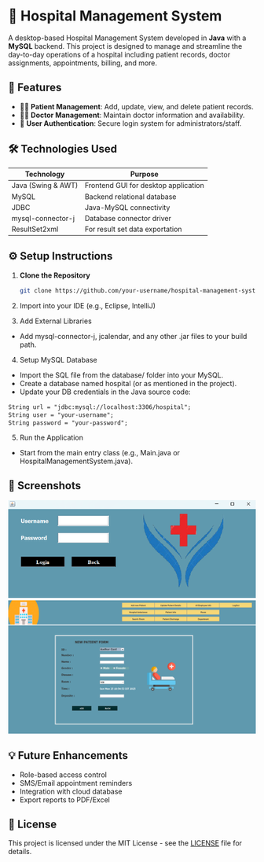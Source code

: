 # 🏥 Hospital Management System

A desktop-based Hospital Management System developed in **Java** with a **MySQL** backend. This project is designed to manage and streamline the day-to-day operations of a hospital including patient records, doctor assignments, appointments, billing, and more.

## 📌 Features

- 🧑‍⚕️ **Patient Management**: Add, update, view, and delete patient records.
- 👨‍⚕️ **Doctor Management**: Maintain doctor information and availability.
- 🔐 **User Authentication**: Secure login system for administrators/staff.

## 🛠️ Technologies Used

| Technology         | Purpose                              |
| ------------------ | ------------------------------------ |
| Java (Swing & AWT) | Frontend GUI for desktop application |
| MySQL              | Backend relational database          |
| JDBC               | Java-MySQL connectivity              |
| mysql-connector-j  | Database connector driver            |
| ResultSet2xml      | For result set data exportation      |

## ⚙️ Setup Instructions

1. **Clone the Repository**

   ```bash
   git clone https://github.com/your-username/hospital-management-system.git
   ```

2. Import into your IDE (e.g., Eclipse, IntelliJ)

3. Add External Libraries

- Add mysql-connector-j, jcalendar, and any other .jar files to your build path.

4. Setup MySQL Database

- Import the SQL file from the database/ folder into your MySQL.
- Create a database named hospital (or as mentioned in the project).
- Update your DB credentials in the Java source code:

```
String url = "jdbc:mysql://localhost:3306/hospital";
String user = "your-username";
String password = "your-password";
```

5. Run the Application

- Start from the main entry class (e.g., Main.java or HospitalManagementSystem.java).

## 📸 Screenshots

![Login Page](login.png)
![Main UI](main.png)

## 💡 Future Enhancements

- Role-based access control
- SMS/Email appointment reminders
- Integration with cloud database
- Export reports to PDF/Excel

## 📜 License

This project is licensed under the MIT License - see the [LICENSE]() file for details.
